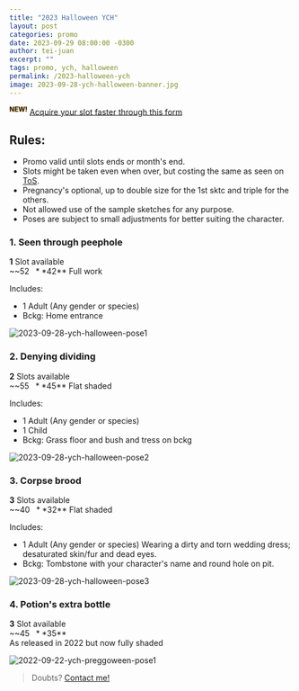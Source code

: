 ```yaml
---
title: "2023 Halloween YCH"
layout: post
categories: promo
date: 2023-09-29 08:00:00 -0300
author: tei-juan
excerpt: ""
tags: promo, ych, halloween
permalink: /2023-halloween-ych
image: 2023-09-28-ych-halloween-banner.jpg
---
```


<sup><span style="text-shadow: 0px 0px 2px #ffaa00">**NEW!**</span></sup>
[Acquire your slot faster through this form](https://forms.gle/N6NHTTsfWhuQuDZF6)

## Rules:
- Promo valid until slots ends or month's end. 
- Slots might be taken even when over, but costing the same as seen on [ToS](/tos).
- Pregnancy's optional, up to double size for the 1st sktc and triple for the others.
- Not allowed use of the sample sketches for any purpose. 
- Poses are subject to small adjustments for better suiting the character. 

### 1\. Seen through peephole
**1** Slot available  
~~$52~~ **$42** Full work  

Includes:  
- 1 Adult (Any gender or species)
- Bckg: Home entrance

![2023-09-28-ych-halloween-pose1](_drafts/art/2023-09-28-ych-halloween-pose1.jpg)

### 2\. Denying dividing 
**2** Slots available  
~~$55~~ **$45** Flat shaded

Includes:  
- 1 Adult (Any gender or species)
- 1 Child
- Bckg: Grass floor and bush and tress on bckg

![2023-09-28-ych-halloween-pose2](_drafts/art/2023-09-28-ych-halloween-pose2.jpg)

### 3\. Corpse brood
**3** Slots available  
~~$40~~ **$32** Flat shaded  

Includes:  
- 1 Adult (Any gender or species)
Wearing a dirty and torn wedding dress; desaturated skin/fur and dead eyes.
- Bckg: Tombstone with your character's name and round hole on pit.

![2023-09-28-ych-halloween-pose3](_drafts/art/2023-09-28-ych-halloween-pose3.jpg)


### 4\. Potion's extra bottle
**3** Slot available  
~~$45~~ **$35**  
As released in 2022 but now fully shaded

![2022-09-22-ych-preggoween-pose1](_drafts/art/2022-09-22-ych-preggoween-pose1.jpg)

> Doubts? [Contact me!](/contact)
